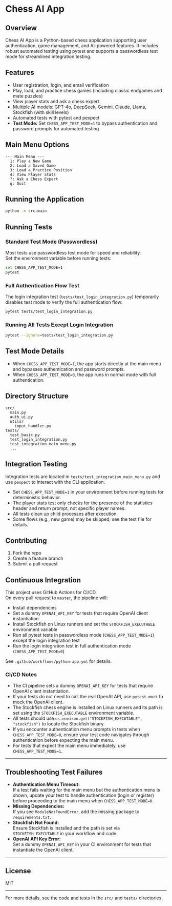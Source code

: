 # Chess AI App

## Overview
Chess AI App is a Python-based chess application supporting user authentication, game management, and AI-powered features. It includes robust automated testing using pytest and supports a passwordless test mode for streamlined integration testing.

## Features
- User registration, login, and email verification
- Play, load, and practice chess games (including classic endgames and mate puzzles)
- View player stats and ask a chess expert
- Multiple AI models: GPT-4o, DeepSeek, Gemini, Claude, Llama, Stockfish (with skill levels)
- Automated tests with pytest and pexpect
- **Test Mode:** Set `CHESS_APP_TEST_MODE=1` to bypass authentication and password prompts for automated testing

## Main Menu Options

```
--- Main Menu ---
  1: Play a New Game
  2: Load a Saved Game
  3: Load a Practice Position
  4: View Player Stats
  ?: Ask a Chess Expert
  q: Quit
```

## Running the Application

```bash
python -m src.main
```

## Running Tests

### Standard Test Mode (Passwordless)
Most tests use passwordless test mode for speed and reliability.  
Set the environment variable before running tests:

```bash
set CHESS_APP_TEST_MODE=1
pytest
```

### Full Authentication Flow Test
The login integration test (`tests/test_login_integration.py`) temporarily disables test mode to verify the full authentication flow:

```bash
pytest tests/test_login_integration.py
```

### Running All Tests Except Login Integration
```bash
pytest --ignore=tests/test_login_integration.py
```

## Test Mode Details

- When `CHESS_APP_TEST_MODE=1`, the app starts directly at the main menu and bypasses authentication and password prompts.
- When `CHESS_APP_TEST_MODE=0`, the app runs in normal mode with full authentication.

## Directory Structure

```
src/
  main.py
  auth_ui.py
  utils/
    input_handler.py
tests/
  test_basic.py
  test_login_integration.py
  test_integration_main_menu.py
  ...
```

## Integration Testing

Integration tests are located in `tests/test_integration_main_menu.py` and use `pexpect` to interact with the CLI application.

- Set `CHESS_APP_TEST_MODE=1` in your environment before running tests for deterministic behavior.
- The player stats test only checks for the presence of the statistics header and return prompt, not specific player names.
- All tests clean up child processes after execution.
- Some flows (e.g., new game) may be skipped; see the test file for details.

## Contributing

1. Fork the repo
2. Create a feature branch
3. Submit a pull request

## Continuous Integration

This project uses GitHub Actions for CI/CD.  
On every pull request to `master`, the pipeline will:

- Install dependencies
- Set a dummy `OPENAI_API_KEY` for tests that require OpenAI client instantiation
- Install Stockfish on Linux runners and set the `STOCKFISH_EXECUTABLE` environment variable
- Run all pytest tests in passwordless mode (`CHESS_APP_TEST_MODE=1`) except the login integration test
- Run the login integration test in full authentication mode (`CHESS_APP_TEST_MODE=0`)

See `.github/workflows/python-app.yml` for details.

### CI/CD Notes

- The CI pipeline sets a dummy `OPENAI_API_KEY` for tests that require OpenAI client instantiation.
- If your tests do not need to call the real OpenAI API, use `pytest-mock` to mock the OpenAI client.
- The Stockfish chess engine is installed on Linux runners and its path is set using the `STOCKFISH_EXECUTABLE` environment variable.
- All tests should use `os.environ.get("STOCKFISH_EXECUTABLE", "stockfish")` to locate the Stockfish binary.
- If you encounter authentication menu prompts in tests when `CHESS_APP_TEST_MODE=0`, ensure your test code navigates through authentication before expecting the main menu.
- For tests that expect the main menu immediately, use `CHESS_APP_TEST_MODE=1`.

---

## Troubleshooting Test Failures

- **Authentication Menu Timeout:**  
  If a test fails waiting for the main menu but the authentication menu is shown, update your test to handle authentication (login or register) before proceeding to the main menu when `CHESS_APP_TEST_MODE=0`.
- **Missing Dependencies:**  
  If you see `ModuleNotFoundError`, add the missing package to `requirements.txt`.
- **Stockfish Not Found:**  
  Ensure Stockfish is installed and the path is set via `STOCKFISH_EXECUTABLE` in your workflow and code.
- **OpenAI API Key Error:**  
  Set a dummy `OPENAI_API_KEY` in your CI environment for tests that instantiate the OpenAI client.

---

## License

MIT

---

For more details, see the code and tests in the `src/` and `tests/` directories.
